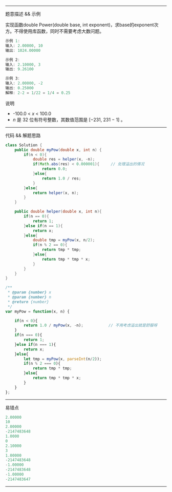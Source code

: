 

---

题意描述 && 示例

实现函数double Power(double base, int exponent)，求base的exponent次方。不得使用库函数，同时不需要考虑大数问题。

```js
示例 1:
输入: 2.00000, 10
输出: 1024.00000

示例 2:
输入: 2.10000, 3
输出: 9.26100

示例 3:
输入: 2.00000, -2
输出: 0.25000
解释: 2-2 = 1/22 = 1/4 = 0.25
```

说明

- -100.0 < *x* < 100.0
- *n* 是 32 位有符号整数，其数值范围是 [−231, 231 − 1] 。

----

代码 && 解题思路

````java
class Solution {
    public double myPow(double x, int n) {
        if(n < 0){
            double res = helper(x, -n);
            if(Math.abs(res) < 0.000001){     // 处理溢出的情况
                return 0.0;
            }else{
                return 1.0 / res;
            }    
        }else{
            return helper(x, n);
        }
    }

    public double helper(double x, int n){
        if(n == 0){
            return 1;
        }else if(n == 1){
            return x;
        }else{
            double tmp = myPow(x, n/2);
            if(n % 2 == 0){
                return tmp * tmp;
            }else{
                return tmp * tmp * x;
            }
        }
    }
}
````

```js
/**
 * @param {number} x
 * @param {number} n
 * @return {number}
 */
var myPow = function(x, n) {

    if(n < 0){
        return 1.0 / myPow(x, -n);           // 不用考虑溢出就是舒服呀
    }
    if(n === 0){
        return 1;
    }else if(n === 1){
        return x;
    }else{
        let tmp = myPow(x, parseInt(n/2));
        if(n % 2 === 0){
            return tmp * tmp;
        }else{
            return tmp * tmp * x;
        }
    }
};
```



---

易错点

```js
2.00000
10
2.00000
-2147483648
1.0000
0
2.10000
3
1.00000
-2147483648
-1.00000
-2147483648
-1.00000
-2147483647
```

---

